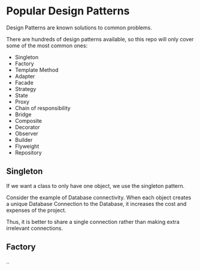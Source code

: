 # Popular Design Patterns

Design Patterns are known solutions to common problems.

There are hundreds of design patterns available, so this repo will only
cover some of the most common ones:

- Singleton
- Factory
- Template Method
- Adapter
- Facade
- Strategy
- State
- Proxy
- Chain of responsibility
- Bridge
- Composite
- Decorator
- Observer
- Builder
- Flyweight
- Repository

## Singleton

If we want a class to only have one object, we use the singleton pattern.

Consider the example of Database connectivity. When each object creates a unique Database 
Connection to the Database, it increases the cost and expenses of the project.

Thus, it is better to share a single connection rather than making extra irrelevant 
connections.

## Factory

..